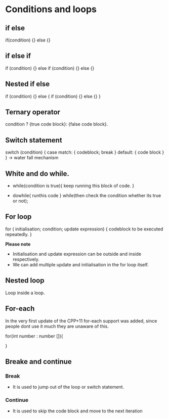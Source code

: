 # Conditions and loops

## if else

if(condition) {} else {}

## if else if

if (condition) {} else if (condition) {} else {}

## Nested if else

if (condition) {} else { if (condition) {} else {} }

## Ternary operator

condition ? {true code block}: {false code block}.

## Switch statement

switch (condition)
{
case match: {
codeblock;
break
}
default: {
code block
}
}
-> water fall mechanism

## White and do while.

- while(condition is true){
  keep running this block of code.
  }

- dowhile{
  runthis code
  } while(then check the condition whether its true or not);

## For loop

for ( initialisation; condition; update expression)
{
codeblock to be executed repeatedly.
}

**Please note**

- Initialisation and update expression can be outside and inside respectively.
- We can add multiple update and initialisation in the for loop itself.

## Nested loop

Loop inside a loop.

## For-each

In the very first update of the CPP+11 for-each support was added, since people dont use it much they are unaware of this.

for(int number : number []){

}

## Breake and continue

### Break

- It is used to jump out of the loop or switch statement.

### Continue

- It is used to skip the code block and move to the next iteration

